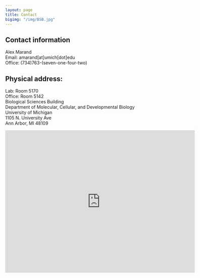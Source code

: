 ```yaml
---
layout: page
title: Contact
bigimg: "/img/BSB.jpg"
---
```


## Contact information
Alex Marand\
Email: amarand[at]umich[dot]edu\
Office: (734)763-(seven-one-four-two)

## Physical address:
Lab: Room 5170 \
Office: Room 5142 \
Biological Sciences Building\
Department of Molecular, Cellular, and Developmental Biology\
University of Michigan\
1105 N. University Ave\
Ann Arbor, MI 48109

<iframe src="https://www.google.com/maps/embed?pb=!1m18!1m12!1m3!1d2951.98380580054!2d-83.73671634853066!3d42.27886904811469!2m3!1f0!2f0!3f0!3m2!1i1024!2i768!4f13.1!3m3!1m2!1s0x883cae43c58d85ef%3A0x4f9a4c5bd7ab75ed!2sBiological%20Sciences%20Building!5e0!3m2!1sen!2sus!4v1673886816147!5m2!1sen!2sus" width="600" height="450" style="border:0;" allowfullscreen="" loading="lazy" referrerpolicy="no-referrer-when-downgrade"></iframe>
